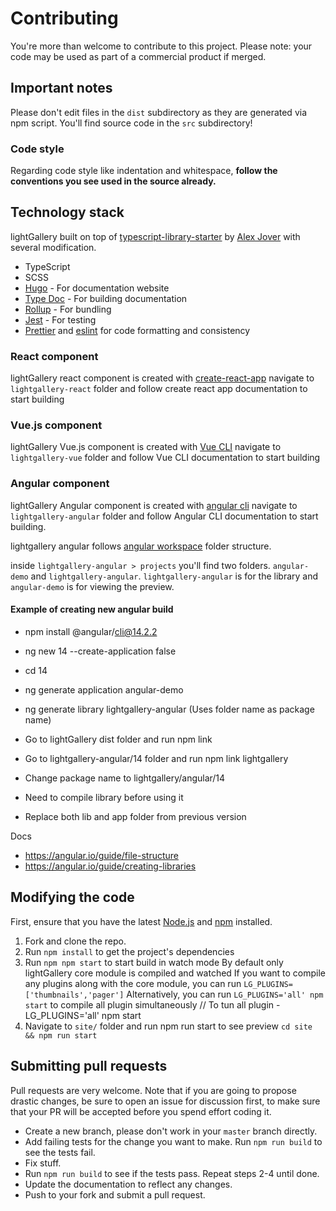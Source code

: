 # Contributing

You're more than welcome to contribute to this project. Please note: your code
may be used as part of a commercial product if merged.

## Important notes

Please don't edit files in the `dist` subdirectory as they are generated via npm
script. You'll find source code in the `src` subdirectory!

### Code style

Regarding code style like indentation and whitespace, **follow the conventions
you see used in the source already.**

## Technology stack

lightGallery built on top of
[typescript-library-starter](https://github.com/alexjoverm/typescript-library-starter)
by [ Alex Jover](https://github.com/alexjoverm) with several modification.

-   TypeScript
-   SCSS
-   [Hugo](https://gohugo.io/) - For documentation website
-   [Type Doc](http://typedoc.org/) - For building documentation
-   [Rollup](https://rollupjs.org/guide/en/) - For bundling
-   [Jest](https://jestjs.io/) - For testing
-   [Prettier](https://prettier.io/) and [eslint](https://eslint.org/) for code
    formatting and consistency

### React component

lightGallery react component is created with
[create-react-app](https://github.com/facebook/create-react-app) navigate to
`lightgallery-react` folder and follow create react app documentation to start
building

### Vue.js component

lightGallery Vue.js component is created with [Vue CLI](https://cli.vuejs.org/)
navigate to `lightgallery-vue` folder and follow Vue CLI documentation to start
building

### Angular component

lightGallery Angular component is created with
[angular cli](https://angular.io/cli) navigate to `lightgallery-angular` folder
and follow Angular CLI documentation to start building.

lightgallery angular follows
[angular workspace](https://angular.io/guide/workspace-config) folder structure.

inside `lightgallery-angular > projects` you'll find two folders. `angular-demo`
and `lightgallery-angular`. `lightgallery-angular` is for the library and
`angular-demo` is for viewing the preview.

#### Example of creating new angular build

- npm install  @angular/cli@14.2.2
- ng new 14 --create-application false
- cd 14
- ng generate application angular-demo
- ng generate library lightgallery-angular (Uses folder name as package name)

- Go to lightGallery dist folder and run npm link
- Go to lightgallery-angular/14 folder and run npm link lightgallery
- Change package name to lightgallery/angular/14

- Need to compile library before using it
- Replace both lib and app folder from previous version

Docs
- https://angular.io/guide/file-structure
- https://angular.io/guide/creating-libraries


## Modifying the code

First, ensure that you have the latest [Node.js](http://nodejs.org/) and
[npm](http://npmjs.org/) installed.

1. Fork and clone the repo.
1. Run `npm install` to get the project's dependencies
1. Run `npm npm start` to start build in watch mode By default only lightGallery
   core module is compiled and watched If you want to compile any plugins along
   with the core module, you can run `LG_PLUGINS=['thumbnails','pager']`
   Alternatively, you can run `LG_PLUGINS='all' npm start` to compile all plugin
   simultaneously // To tun all plugin - LG_PLUGINS='all' npm start
1. Navigate to `site/` folder and run npm run start to see preview
   `cd site && npm run start`

## Submitting pull requests

Pull requests are very welcome. Note that if you are going to propose drastic
changes, be sure to open an issue for discussion first, to make sure that your
PR will be accepted before you spend effort coding it.

-   Create a new branch, please don't work in your `master` branch directly.
-   Add failing tests for the change you want to make. Run `npm run build` to
    see the tests fail.
-   Fix stuff.
-   Run `npm run build` to see if the tests pass. Repeat steps 2-4 until done.
-   Update the documentation to reflect any changes.
-   Push to your fork and submit a pull request.
